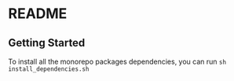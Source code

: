 # README

## Getting Started

To install all the monorepo packages dependencies, you can run `sh install_dependencies.sh`
